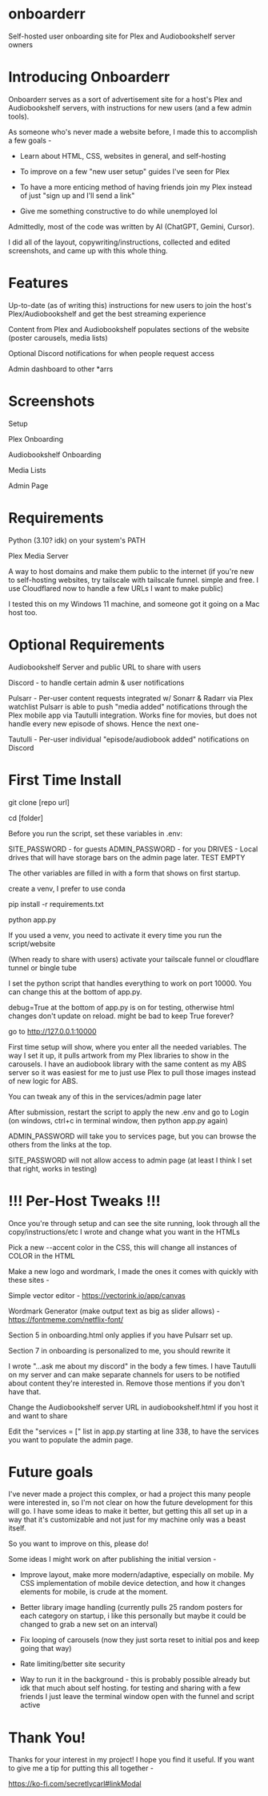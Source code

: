 # onboarderr
Self-hosted user onboarding site for Plex and Audiobookshelf server owners

# Introducing Onboarderr

Onboarderr serves as a sort of advertisement site for a host's Plex and Audiobookshelf servers, with instructions for new users (and a few admin tools).


As someone who's never made a website before, I made this to accomplish a few goals - 

- Learn about HTML, CSS, websites in general, and self-hosting

- To improve on a few "new user setup" guides I've seen for Plex

- To have a more enticing method of having friends join my Plex instead of just "sign up and I'll send a link"

- Give me something constructive to do while unemployed lol


Admittedly, most of the code was written by AI (ChatGPT, Gemini, Cursor). 

I did all of the layout, copywriting/instructions, collected and edited screenshots, and came up with this whole thing.


# Features

Up-to-date (as of writing this) instructions for new users to join the host's Plex/Audiobookshelf and get the best streaming experience

Content from Plex and Audiobookshelf populates sections of the website (poster carousels, media lists)

Optional Discord notifications for when people request access

Admin dashboard to other *arrs


# Screenshots

Setup

Plex Onboarding

Audiobookshelf Onboarding

Media Lists

Admin Page




# Requirements

Python (3.10? idk) on your system's PATH

Plex Media Server

A way to host domains and make them public to the internet (if you're new to self-hosting websites, try tailscale with tailscale funnel. simple and free. I use Cloudflared now to handle a few URLs I want to make public)

I tested this on my Windows 11 machine, and someone got it going on a Mac host too.


# Optional Requirements

Audiobookshelf Server and public URL to share with users

Discord - to handle certain admin & user notifications

Pulsarr - Per-user content requests integrated w/ Sonarr & Radarr via Plex watchlist
		Pulsarr is able to push "media added" notifications through the Plex mobile app via Tautulli integration. Works fine for movies, but does not handle every new episode of shows. Hence the next one-

Tautulli - Per-user individual "episode/audiobook added" notifications on Discord


# First Time Install

git clone [repo url]

cd [folder]

Before you run the script, set these variables in .env:

SITE_PASSWORD - for guests
ADMIN_PASSWORD - for you
DRIVES - Local drives that will have storage bars on the admin page later. TEST EMPTY

The other variables are filled in with a form that shows on first startup.

create a venv, I prefer to use conda

pip install -r requirements.txt

python app.py

If you used a venv, you need to activate it every time you run the script/website

(When ready to share with users) activate your tailscale funnel or cloudflare tunnel or bingle tube

I set the python script that handles everything to work on port 10000. You can change this at the bottom of app.py.

debug=True at the bottom of app.py is on for testing, otherwise html changes don't update on reload. might be bad to keep True forever?

go to http://127.0.0.1:10000

First time setup will show, where you enter all the needed variables. The way I set it up, it pulls artwork from my Plex libraries to show in the carousels. I have an audiobook library with the same content as my ABS server so it was easiest for me to just use Plex to pull those images instead of new logic for ABS.

You can tweak any of this in the services/admin page later

After submission, restart the script to apply the new .env and go to Login (on windows, ctrl+c in terminal window, then python app.py again)

ADMIN_PASSWORD will take you to services page, but you can browse the others from the links at the top.

SITE_PASSWORD will not allow access to admin page (at least I think I set that right, works in testing)


# !!! Per-Host Tweaks !!!

Once you're through setup and can see the site running, look through all the copy/instructions/etc I wrote and change what you want in the HTMLs

Pick a new --accent color in the CSS, this will change all instances of COLOR in the HTML

Make a new logo and wordmark, I made the ones it comes with quickly with these sites -

Simple vector editor - https://vectorink.io/app/canvas

Wordmark Generator (make output text as big as slider allows) - https://fontmeme.com/netflix-font/

Section 5 in onboarding.html only applies if you have Pulsarr set up.

Section 7 in onboarding is personalized to me, you should rewrite it

I wrote "...ask me about my discord" in the body a few times. I have Tautulli on my server and can make separate channels for users to be notified about content they're interested in. Remove those mentions if you don't have that.

Change the Audiobookshelf server URL in audiobookshelf.html if you host it and want to share

Edit the "services = [" list in app.py starting at line 338, to have the services you want to populate the admin page.



# Future goals

I've never made a project this complex, or had a project this many people were interested in, so I'm not clear on how the future development for this will go. I have some ideas to make it better, but getting this all set up in a way that it's customizable and not just for my machine only was a beast itself.

So you want to improve on this, please do!

Some ideas I might work on after publishing the initial version -

- Improve layout, make more modern/adaptive, especially on mobile. My CSS implementation of mobile device detection, and how it changes elements for mobile, is crude at the moment.

- Better library image handling (currently pulls 25 random posters for each category on startup, i like this personally but maybe it could be changed to grab a new set on an interval)

- Fix looping of carousels (now they just sorta reset to initial pos and keep going that way)

- Rate limiting/better site security

- Way to run it in the background - this is probably possible already but idk that much about self hosting. for testing and sharing with a few friends I just leave the terminal window open with the funnel and script active



# Thank You!

Thanks for your interest in my project! I hope you find it useful. If you want to give me a tip for putting this all together - 

https://ko-fi.com/secretlycarl#linkModal
